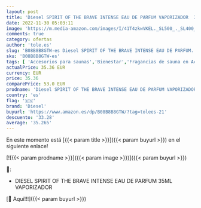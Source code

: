 ```yaml
---
layout: post
title: 'Diesel SPIRIT OF THE BRAVE INTENSE EAU DE PARFUM VAPORIZADOR  35 ml'
date: 2022-11-30 05:03:11
image: 'https://m.media-amazon.com/images/I/41T4zkwVKEL._SL500_._SL400_.jpg'
comments: true
category: ofertas
author: 'tole.es'
slug: 'B08B8B8GTW-es Diesel SPIRIT OF THE BRAVE INTENSE EAU DE PARFUM...'
sku: 'B08B8B8GTW-es'
tags: [ 'Accesorios para saunas','Bienestar','Fragancias de sauna en Accesorios para saunas','Salud y cuidado personal','de','diesel','eau','parfum','🇪🇸', ]
actualPrice: 35.36 EUR
currency: EUR
price: 35.36
comparePrice: 53.0 EUR
prodname: 'Diesel SPIRIT OF THE BRAVE INTENSE EAU DE PARFUM VAPORIZADOR  35 ml'
country: 'es'
flag: '🇪🇸'
brand: 'Diesel'
buyurl: 'https://www.amazon.es/dp/B08B8B8GTW/?tag=tolees-21'
descuento: '33.28'
average: '35.265'
---
```


En este momento está [{{< param title >}}]({{< param buyurl >}}) en el siguiente enlace!

[![{{< param prodname >}}]({{< param image >}})]({{< param buyurl >}})

🔎:

- DIESEL SPIRIT OF THE BRAVE INTENSE EAU DE PARFUM 35ML VAPORIZADOR

[🛒 Aquí!!!]({{< param buyurl >}})
